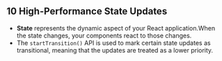 ## 10 High-Performance State Updates
- **State** represents the dynamic aspect of your React application.When the state changes, your components react to those changes.
- The `startTransition()` API is used to mark certain state updates as transitional, meaning that the updates are treated as a lower priority.